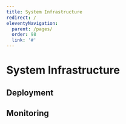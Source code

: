```yaml
---
title: System Infrastructure
redirect: /
eleventyNavigation:
  parent: /pages/
  order: 98
  link: '#'
---
```


# System Infrastructure

## Deployment

## Monitoring
